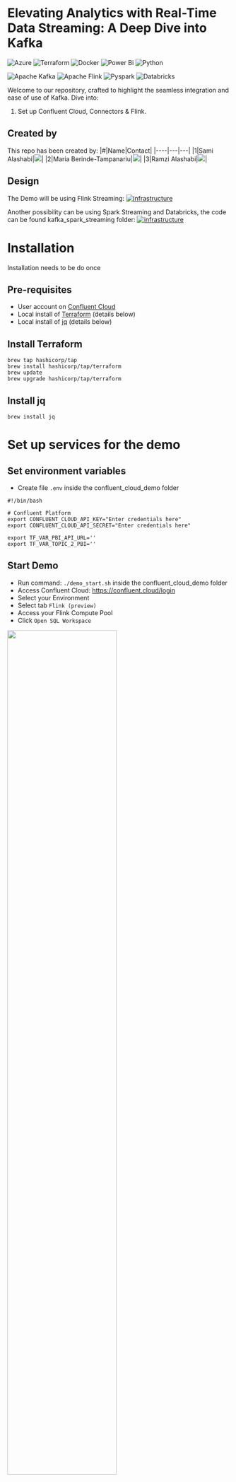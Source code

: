 # Elevating Analytics with Real-Time Data Streaming: A Deep Dive into Kafka
![Azure](https://img.shields.io/badge/azure-%230072C6.svg?style=for-the-badge&logo=microsoftazure&logoColor=white)
![Terraform](https://img.shields.io/badge/terraform-%235835CC.svg?style=for-the-badge&logo=terraform&logoColor=white)
![Docker](https://img.shields.io/badge/docker-%230db7ed.svg?style=for-the-badge&logo=docker&logoColor=white)
![Power Bi](https://img.shields.io/badge/power_bi-F2C811?style=for-the-badge&logo=powerbi&logoColor=black)
![Python](https://img.shields.io/badge/python-3670A0?style=for-the-badge&logo=python&logoColor=ffdd54)

![Apache Kafka](https://img.shields.io/badge/Apache%20Kafka-000?style=for-the-badge&logo=apachekafka)
![Apache Flink](https://img.shields.io/badge/Apache%20Flink-E6526F?style=for-the-badge&logo=Apache%20Flink&logoColor=white)
![Pyspark](https://img.shields.io/badge/Apache_Spark-FFFFFF?style=for-the-badge&logo=apachespark&logoColor=#E35A16)
![Databricks](https://img.shields.io/badge/Databricks-FF3621?style=for-the-badge&logo=Databricks&logoColor=white)



Welcome to our repository, crafted to highlight the seamless integration and ease of use of Kafka. Dive into:

1. Set up Confluent Cloud, Connectors & Flink.
<!-- 2. Set up Confluent Kafka Platform Locally -->


## Created by

This repo has been created by:
|#|Name|Contact|
|----|---|---|
|1|Sami Alashabi|[![](https://img.shields.io/badge/LinkedIn-0077B5?style=for-the-badge&logo=linkedin&logoColor=white)](https://www.linkedin.com/in/sami-alashabi)|
|2|Maria Berinde-Tampanariu|[![](https://img.shields.io/badge/LinkedIn-0077B5?style=for-the-badge&logo=linkedin&logoColor=white)](https://www.linkedin.com/in/maria-berinde-tampanariu)|
|3|Ramzi Alashabi|[![](https://img.shields.io/badge/LinkedIn-0077B5?style=for-the-badge&logo=linkedin&logoColor=white)](https://www.linkedin.com/in/ramzialashabi/)|



## Design
The Demo will be using Flink Streaming:
[![infrastructure](./docs/infrastructure.png)](https://app.cloudcraft.co/view/a1e84540-b924-4a33-b1c9-f8044601c945?key=3m40jn0enpfd2t90&interactive=true&embed=true)


Another possibility can be using Spark Streaming and Databricks, the code can be found kafka_spark_streaming folder:
[![infrastructure](./docs/infrastructure_option_2.png)](https://app.cloudcraft.co/view/a1e84540-b924-4a33-b1c9-f8044601c945?key=3m40jn0enpfd2t90&interactive=true&embed=true)

<!-- ## Slides
[![Google Slides Badge](https://img.shields.io/badge/Google%20Slides-FBBC04?logo=googleslides&logoColor=000&style=for-the-badge)](https://docs.google.com/presentation/d/1lTWvNwJgJphgH6YUYEL9AiE-nlDidsqMNJF_MiJryl4/edit?exids=71471483,71471477&pli=1#slide=id.g1ea5efd3fa5_0_3148)
 -->

# Installation
Installation needs to be do once

## Pre-requisites
- User account on [Confluent Cloud](https://www.confluent.io/confluent-cloud/tryfree)
- Local install of [Terraform](https://www.terraform.io) (details below)
- Local install of [jq](https://jqlang.github.io/jq/download) (details below)

## Install Terraform
```
brew tap hashicorp/tap
brew install hashicorp/tap/terraform
brew update
brew upgrade hashicorp/tap/terraform
```

## Install jq
```
brew install jq
```

# Set up services for the demo

## Set environment variables
- Create file `.env` inside the confluent_cloud_demo folder
```
#!/bin/bash

# Confluent Platform
export CONFLUENT_CLOUD_API_KEY="Enter credentials here"
export CONFLUENT_CLOUD_API_SECRET="Enter credentials here"

export TF_VAR_PBI_API_URL=''
export TF_VAR_TOPIC_2_PBI=''

```
## Start Demo
- Run command: `./demo_start.sh` inside the confluent_cloud_demo folder
- Access Confluent Cloud: https://confluent.cloud/login
- Select your Environment
- Select tab `Flink (preview)`
- Access your Flink Compute Pool
- Click `Open SQL Workspace`

<img src="docs/flinktTab.png" width="70%">


## Flink Compute Pool
- Select Catalog: `kafka_flink_demo_xx`
- Select Database: `cc-demo-cluster`

<img src="docs/flinkSQL.png" width="70%">

- Proceed to submit the below SQL queries (one at each tab):

```sql

---------------------------------------------------------------
-- Create table users (A topic with same name will be created)
---------------------------------------------------------------
CREATE TABLE `users` (
  `userid` INT,
  `fullname` STRING,
  `credit_card_last_four_digits` STRING,
  `gender` STRING,
  `email` STRING,  
  `ipaddress` STRING,
  `company` STRING,  
  `avg_credit_spend` DOUBLE
) WITH (
  'changelog.mode' = 'retract'
);

describe extended `users`;

--------------------------------------------------------------------------
-- Populate table users (You will see new messages published in the topic)
--------------------------------------------------------------------------
INSERT INTO `users` (`userid`, `fullname`,`credit_card_last_four_digits`, `gender`, `email`, `ipaddress`, `company`, `avg_credit_spend`) VALUES
(1, 'Ellen Ripley', '1234', 'Male', 'lhinemoor0@wix.com', '72.197.144.165', 'Dynabox', 2650.0),
(2, 'Tony Stark', '2345', 'Genderfluid', 'pmitchiner1@senate.gov', '13.246.111.16', 'Aivee', 4119.27),
(3, 'Vito Corleone', '3456', 'Male', 'ztownley2@mail.ru', '197.231.118.1', 'Fanoodle', 2119.76),
(4, 'Lara Croft', '4567', 'Female', 'jbarcroft3@t-online.de', '138.246.248.76', 'Yodo', 1271.58),
(5, 'Elisabeth Gentry', '5678', 'Female', 'egentry4@homestead.com', '236.176.123.77', 'Skaboo', 2783.47),
(6, 'Richart Bradfield', '6789', 'Male', 'rbradfield5@amazon.co.uk', '71.180.87.61', 'Meejo', 2154.45),
(7, 'Helene Hargrove', '7890', 'Female', 'hhargrove6@51.la', '240.88.89.167', 'Browsebug', 2333.36),
(8, 'Benji Geck', '8901', 'Male', 'bgeck7@sun.com', '250.2.253.193', 'Yombu', 3999.74),
(9, 'Jack Sparrow', '9012', 'Non-binary', 'gobrollachain8@technorati.com', '185.20.56.89', 'Einti', 3817.99),
(10, 'Elyn Cromarty', '0123', 'Female', 'ecromarty9@ask.com', '167.68.56.180', 'Shufflester', 5263.34),
(11, 'Hurley Cochrane', '1111', 'Male', 'hcochranea@businessinsider.com', '241.69.23.160', 'LiveZ', 4935.66),
(12, 'Marty McFly', '2876', 'Female', 'eyegorshinb@odnoklassniki.ru', '36.208.43.205', 'Blognation', 2796.26),
(13, 'John Wick', '3211', 'Male', 'fpymmc@oakley.com', '4.232.220.231', 'Realcube', 4050.23),
(14, 'Maximus Decimus Meridius', '4721', 'Female', 'pavramovichd@nhs.uk', '65.87.4.235', 'Vitz', 1637.76),
(15, 'Severus Snape', '5005', 'Female', 'cpinchbecke@cmu.edu', '7.26.91.164', 'Youopia', 5038.34),
(16, 'Jerrold Strugnell', '1616', 'Male', 'jstrugnellf@netvibes.com', '15.38.20.244', 'Devpoint', 2947.57);

select * from `users` LIMIT 16;

----------------------------------------------------------------------------
-- Create table credit-card-enriched (topic with same name will be created)
----------------------------------------------------------------------------
CREATE TABLE `credit-card-enriched` (
  `userid` INT,
  `credit_card_last_four_digits` STRING,
  `fullname` STRING,
  `gender` STRING,
  `email` STRING,  
  `ipaddress` STRING,
  `company` STRING,  
  `avg_credit_spend` DOUBLE,
  `amount` DOUBLE,
  `transaction_id` BIGINT,
  `timestamp` TIMESTAMP(0),
  WATERMARK FOR `timestamp` AS `timestamp` - INTERVAL '1' MINUTES
) WITH (
  'changelog.mode' = 'retract'
);

describe extended `credit-card-enriched`;

----------------------------------------------------------------------------------
-- Merge tables poc-credit-card-transactions and users (non-transactional) 
----------------------------------------------------------------------------------
INSERT INTO `credit-card-enriched` (`userid`, `credit_card_last_four_digits`, `fullname`, `gender`, `email`, `ipaddress`, `company`, `amount`, `avg_credit_spend`, `transaction_id`, `timestamp`)
SELECT
  u.`userid`,
  c.`credit_card_last_four_digits`,
  u.`fullname`,
  u.`gender`,
  u.`email`,
  u.`ipaddress`,
  u.`company`,
  c.`amount`,
  u.`avg_credit_spend`,
  c.`transaction_id`,
  c.`timestamp`
FROM
  `poc-credit-card-transactions` as c
LEFT JOIN `users` AS u
ON
  c.`credit_card_last_four_digits` = u.`credit_card_last_four_digits`;

select * from `credit-card-enriched`;


------------------------------------------------------------------------
-- Create table possible-fraud (topic with same name will be created)
------------------------------------------------------------------------
CREATE TABLE `possible-fraud` (
  `userid` INT,
  `credit_card_last_four_digits` STRING,
  `fullname` STRING,
  `gender` STRING,
  `email` STRING, 
  `timestamp` TIMESTAMP(0),
  `sum_amount` DOUBLE,
  `max_avg_credit_spend` DOUBLE,
  WATERMARK FOR `timestamp` AS `timestamp` - INTERVAL '1' MINUTES
) WITH (
  'changelog.mode' = 'retract'
);

describe extended `possible-fraud`;

-------------------------------------------------------------------------------------------------
-- Populate table possible-fraud (If sum of amount if greater than average credit card spend)
-------------------------------------------------------------------------------------------------
INSERT INTO `possible-fraud`
SELECT
  `userid`,
  `credit_card_last_four_digits`,
  `fullname`,
  `gender`,
  `email`,
  `window_start`,
   SUM(`amount`),
   MAX(`avg_credit_spend`)
FROM
  TABLE(
    TUMBLE(TABLE `credit-card-enriched`, DESCRIPTOR(`timestamp`), INTERVAL '30' SECONDS)
  )
GROUP BY `credit_card_last_four_digits`, `userid`, `fullname`, `gender`,`email`, `window_start`
HAVING
  SUM(`amount`) > MAX(`avg_credit_spend`);

select * from `possible-fraud`;

```

### Review Running Flink SQL statements
  - Access your Environment: `kafka_flink_demo-xx`
 - Select tab `Flink (preview)`
 - Select tab `Flink statements`
 - Filter by Status `Running` (see example below)
 <img src="docs/runningFlinkSQL.png" width="70%">

<!-- ### Table Model
[![See the Model]()](https://dbdiagram.io/e/655297567d8bbd64651b96b9/6552975f7d8bbd64651b975b) -->


## Stop Demo
- Run command: `./demo_stop.sh`


# Terraform Documentation
## Requirements

| Name | Version |
|------|---------|
| <a name="requirement_azurerm"></a> [azurerm](#requirement\_azurerm) | =3.0.0 |
| <a name="requirement_confluent"></a> [confluent](#requirement\_confluent) | 1.55.0 |
| <a name="requirement_random"></a> [random](#requirement\_random) | ~>3.0 |

## Providers

| Name | Version |
|------|---------|
| <a name="provider_azurerm"></a> [azurerm](#provider\_azurerm) | 3.0.0 |
| <a name="provider_confluent"></a> [confluent](#provider\_confluent) | 1.55.0 |
| <a name="provider_random"></a> [random](#provider\_random) | 3.5.1 |

## Resources

| Name | Type |
|------|------|
| [azurerm_dev_test_global_vm_shutdown_schedule.myschedule](https://registry.terraform.io/providers/hashicorp/azurerm/3.0.0/docs/resources/dev_test_global_vm_shutdown_schedule) | resource |
| [azurerm_network_interface.my_terraform_nic](https://registry.terraform.io/providers/hashicorp/azurerm/3.0.0/docs/resources/network_interface) | resource |
| [azurerm_network_interface_security_group_association.example](https://registry.terraform.io/providers/hashicorp/azurerm/3.0.0/docs/resources/network_interface_security_group_association) | resource |
| [azurerm_network_security_group.my_terraform_nsg](https://registry.terraform.io/providers/hashicorp/azurerm/3.0.0/docs/resources/network_security_group) | resource |
| [azurerm_public_ip.my_terraform_public_ip](https://registry.terraform.io/providers/hashicorp/azurerm/3.0.0/docs/resources/public_ip) | resource |
| [azurerm_storage_account.mystorage](https://registry.terraform.io/providers/hashicorp/azurerm/3.0.0/docs/resources/storage_account) | resource |
| [azurerm_storage_container.example](https://registry.terraform.io/providers/hashicorp/azurerm/3.0.0/docs/resources/storage_container) | resource |
| [azurerm_subnet.my_terraform_subnet](https://registry.terraform.io/providers/hashicorp/azurerm/3.0.0/docs/resources/subnet) | resource |
| [azurerm_virtual_network.my_terraform_network](https://registry.terraform.io/providers/hashicorp/azurerm/3.0.0/docs/resources/virtual_network) | resource |
| [azurerm_windows_virtual_machine.main](https://registry.terraform.io/providers/hashicorp/azurerm/3.0.0/docs/resources/windows_virtual_machine) | resource |
| [confluent_api_key.app_manager_kafka_cluster_key](https://registry.terraform.io/providers/confluentinc/confluent/1.55.0/docs/resources/api_key) | resource |
| [confluent_api_key.clients_kafka_cluster_key](https://registry.terraform.io/providers/confluentinc/confluent/1.55.0/docs/resources/api_key) | resource |
| [confluent_api_key.sr_cluster_key](https://registry.terraform.io/providers/confluentinc/confluent/1.55.0/docs/resources/api_key) | resource |
| [confluent_custom_connector_plugin.sink](https://registry.terraform.io/providers/confluentinc/confluent/1.55.0/docs/resources/custom_connector_plugin) | resource |
| [confluent_environment.cc_demo_env](https://registry.terraform.io/providers/confluentinc/confluent/1.55.0/docs/resources/environment) | resource |
| [confluent_flink_compute_pool.cc_flink_compute_pool](https://registry.terraform.io/providers/confluentinc/confluent/1.55.0/docs/resources/flink_compute_pool) | resource |
| [confluent_kafka_cluster.cc_kafka_cluster](https://registry.terraform.io/providers/confluentinc/confluent/1.55.0/docs/resources/kafka_cluster) | resource |
| [confluent_kafka_topic.credit_card](https://registry.terraform.io/providers/confluentinc/confluent/1.55.0/docs/resources/kafka_topic) | resource |
| [confluent_kafka_topic.pageviews](https://registry.terraform.io/providers/confluentinc/confluent/1.55.0/docs/resources/kafka_topic) | resource |
| [confluent_role_binding.app_manager_environment_admin](https://registry.terraform.io/providers/confluentinc/confluent/1.55.0/docs/resources/role_binding) | resource |
| [confluent_role_binding.clients_cluster_admin](https://registry.terraform.io/providers/confluentinc/confluent/1.55.0/docs/resources/role_binding) | resource |
| [confluent_role_binding.demo-rb](https://registry.terraform.io/providers/confluentinc/confluent/1.55.0/docs/resources/role_binding) | resource |
| [confluent_role_binding.sr_environment_admin](https://registry.terraform.io/providers/confluentinc/confluent/1.55.0/docs/resources/role_binding) | resource |
| [confluent_schema_registry_cluster.cc_sr_cluster](https://registry.terraform.io/providers/confluentinc/confluent/1.55.0/docs/resources/schema_registry_cluster) | resource |
| [confluent_service_account.app_manager](https://registry.terraform.io/providers/confluentinc/confluent/1.55.0/docs/resources/service_account) | resource |
| [confluent_service_account.clients](https://registry.terraform.io/providers/confluentinc/confluent/1.55.0/docs/resources/service_account) | resource |
| [confluent_service_account.connectors](https://registry.terraform.io/providers/confluentinc/confluent/1.55.0/docs/resources/service_account) | resource |
| [confluent_service_account.demo-sa](https://registry.terraform.io/providers/confluentinc/confluent/1.55.0/docs/resources/service_account) | resource |
| [confluent_service_account.sr](https://registry.terraform.io/providers/confluentinc/confluent/1.55.0/docs/resources/service_account) | resource |
| [confluent_tag.pii](https://registry.terraform.io/providers/confluentinc/confluent/1.55.0/docs/resources/tag) | resource |
| [random_id.id](https://registry.terraform.io/providers/hashicorp/random/latest/docs/resources/id) | resource |
| [random_pet.prefix](https://registry.terraform.io/providers/hashicorp/random/latest/docs/resources/pet) | resource |
| [azurerm_resource_group.demo](https://registry.terraform.io/providers/hashicorp/azurerm/3.0.0/docs/data-sources/resource_group) | data source |
| [confluent_schema_registry_region.cc_demo_sr](https://registry.terraform.io/providers/confluentinc/confluent/1.55.0/docs/data-sources/schema_registry_region) | data source |

## Inputs

| Name | Description | Type | Default | Required |
|------|-------------|------|---------|:--------:|
| <a name="input_admin_password"></a> [admin\_password](#input\_admin\_password) | n/a | `any` | n/a | yes |
| <a name="input_admin_username"></a> [admin\_username](#input\_admin\_username) | -------------------------------------------- Azure -------------------------------------------- | `any` | n/a | yes |
| <a name="input_cc_availability"></a> [cc\_availability](#input\_cc\_availability) | n/a | `string` | `"SINGLE_ZONE"` | no |
| <a name="input_cc_cloud_provider"></a> [cc\_cloud\_provider](#input\_cc\_cloud\_provider) | ---------------------------------------- Confluent Cloud Kafka cluster variables ---------------------------------------- | `string` | `"AWS"` | no |
| <a name="input_cc_cloud_region"></a> [cc\_cloud\_region](#input\_cc\_cloud\_region) | n/a | `string` | `"eu-central-1"` | no |
| <a name="input_cc_cluster_name"></a> [cc\_cluster\_name](#input\_cc\_cluster\_name) | n/a | `string` | `"cc_demo_cluster"` | no |
| <a name="input_cc_compute_pool_cfu"></a> [cc\_compute\_pool\_cfu](#input\_cc\_compute\_pool\_cfu) | n/a | `number` | `5` | no |
| <a name="input_cc_compute_pool_name"></a> [cc\_compute\_pool\_name](#input\_cc\_compute\_pool\_name) | n/a | `string` | `"cc_demo_flink"` | no |
| <a name="input_cc_dislay_name"></a> [cc\_dislay\_name](#input\_cc\_dislay\_name) | -------------------------------------------- Confluent Cloud Flink Compute Pool variables -------------------------------------------- | `string` | `"standard_compute_pool"` | no |
| <a name="input_cc_env_name"></a> [cc\_env\_name](#input\_cc\_env\_name) | n/a | `string` | `"kafka_flink_demo"` | no |
| <a name="input_sr_cloud_provider"></a> [sr\_cloud\_provider](#input\_sr\_cloud\_provider) | ------------------------------------------ Confluent Cloud Schema Registry variables ------------------------------------------ | `string` | `"AWS"` | no |
| <a name="input_sr_cloud_region"></a> [sr\_cloud\_region](#input\_sr\_cloud\_region) | n/a | `string` | `"eu-central-1"` | no |
| <a name="input_sr_package"></a> [sr\_package](#input\_sr\_package) | n/a | `string` | `"ESSENTIALS"` | no |

## Outputs

| Name | Description |
|------|-------------|
| <a name="output_cc_demo_env"></a> [cc\_demo\_env](#output\_cc\_demo\_env) | CC Environment |
| <a name="output_cc_demo_sa"></a> [cc\_demo\_sa](#output\_cc\_demo\_sa) | CC Service Account |
| <a name="output_cc_demo_sr"></a> [cc\_demo\_sr](#output\_cc\_demo\_sr) | CC Schema Registry Region |
| <a name="output_cc_kafka_cluster"></a> [cc\_kafka\_cluster](#output\_cc\_kafka\_cluster) | CC Kafka Cluster ID |
| <a name="output_cc_sr_cluster"></a> [cc\_sr\_cluster](#output\_cc\_sr\_cluster) | CC SR Cluster ID |
| <a name="output_id"></a> [id](#output\_id) | n/a |
